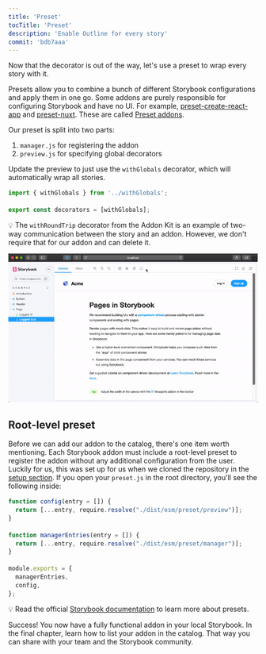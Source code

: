 ```yaml
---
title: 'Preset'
tocTitle: 'Preset'
description: 'Enable Outline for every story'
commit: 'bdb7aaa'
---
```


Now that the decorator is out of the way, let's use a preset to wrap every story with it.

Presets allow you to combine a bunch of different Storybook configurations and apply them in one go. Some addons are purely responsible for configuring Storybook and have no UI. For example, <a href="https://www.npmjs.com/package/@storybook/preset-create-react-app">preset-create-react-app</a> and <a href="https://www.npmjs.com/package/storybook-preset-nuxt">preset-nuxt</a>. These are called <a href="https://storybook.js.org/docs/react/addons/writing-presets">Preset addons</a>.

Our preset is split into two parts:

1. `manager.js` for registering the addon
2. `preview.js` for specifying global decorators

Update the preview to just use the `withGlobals` decorator, which will automatically wrap all stories.

```js:title=src/preset/preview.js
import { withGlobals } from '../withGlobals';

export const decorators = [withGlobals];
```

<div class="aside">💡 The <code>withRoundTrip</code> decorator from the Addon Kit is an example of two-way communication between the story and an addon. However, we don't require that for our addon and can delete it.</div>

![toggling the tool toggles the outlines](../../images/toggle.gif)

## Root-level preset

Before we can add our addon to the catalog, there's one item worth mentioning. Each Storybook addon must include a root-level preset to register the addon without any additional configuration from the user. Luckily for us, this was set up for us when we cloned the repository in the [setup section](/create-an-addon/react/en/getting-started/). If you open your `preset.js` in the root directory, you'll see the following inside:

```js:title=preview.js
function config(entry = []) {
  return [...entry, require.resolve("./dist/esm/preset/preview")];
}

function managerEntries(entry = []) {
  return [...entry, require.resolve("./dist/esm/preset/manager")];
}

module.exports = {
  managerEntries,
  config,
};
```

<div class="aside">
 💡 Read the official <a href="https://storybook.js.org/docs/react/addons/writing-presets#manager-entries">Storybook documentation</a> to learn more about presets.
</div>

Success! You now have a fully functional addon in your local Storybook. In the final chapter, learn how to list your addon in the catalog. That way you can share with your team and the Storybook community.
